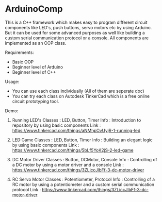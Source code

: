 # ArduinoComp
This is a C++ framework which makes easy to program different circuit components like LED's, push buttons, servo motors etc by using Arduino. But it can be used for some advanced purposes as well like building a custom serial communication protocol or a console. All components are implemented as an OOP class.

Requirements:

* Basic OOP
* Beginner level of Arduino
* Beginner level of C++

Usage:

* You can use each class individually (All of them are seperate doc)
* You can try each class on Autodesk TinkerCad which is a free online circuit prototyping tool.

Demo:

1. Running LED's
Classes       : LED, Button, Timer
Info          : Introduction to repository by using basic components 
Link          : https://www.tinkercad.com/things/aNMhpOvUyjR-1-running-led

2. LED Game
Classes       : LED, Button, Timer
Info          : Building an elegant logic by using basic components
Link          : https://www.tinkercad.com/things/5bLf5YoK2jS-2-led-game

3. DC Motor Driver
Classes       : Button, DCMotor, Console
Info          : Controlling of a DC motor by using a motor driver and a console
Link          : https://www.tinkercad.com/things/3ZLiccJlbFf-3-dc-motor-driver

4. RC Servo Motor
Classes       : Potentiometer, Protocol
Info          : Controlling of a RC motor by using a potentiometer and a custom serial communication protocol
Link          : https://www.tinkercad.com/things/3ZLiccJlbFf-3-dc-motor-driver

